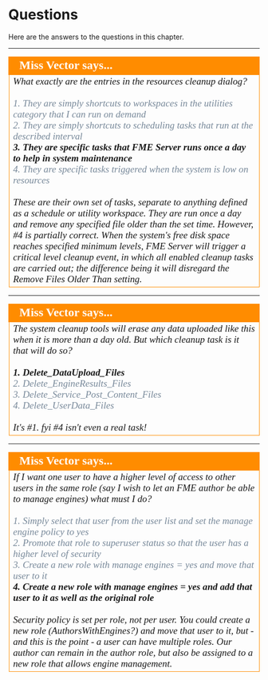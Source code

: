 # Questions #

Here are the answers to the questions in this chapter.


---

<!--Person X Says Section-->

<table style="border-spacing: 0px">
<tr>
<td style="vertical-align:middle;background-color:darkorange;border: 2px solid darkorange">
<i class="fa fa-quote-left fa-lg fa-pull-left fa-fw" style="color:white;padding-right: 12px;vertical-align:text-top"></i>
<span style="color:white;font-size:x-large;font-weight: bold;font-family:serif">Miss Vector says...</span>
</td>
</tr>

<tr>
<td style="border: 1px solid darkorange">
<span style="font-family:serif; font-style:italic; font-size:larger">
What exactly are the entries in the resources cleanup dialog?
<br><br><span style="color:lightslategrey">1. They are simply shortcuts to workspaces in the utilities category that I can run on demand</span> 
<br><span style="color:lightslategrey">2. They are simply shortcuts to scheduling tasks that run at the described interval</span>
<br><span style="font-weight:bold">3. They are specific tasks that FME Server runs once a day to help in system maintenance </span>
<br><span style="color:lightslategrey">4. They are specific tasks triggered when the system is low on resources</span>
<br><br>These are their own set of tasks, separate to anything defined as a schedule or utility workspace. They are run once a day and remove any specified file older than the set time. However, #4 is partially correct. When the system's free disk space reaches specified minimum levels, FME Server will trigger a critical level cleanup event, in which all enabled cleanup tasks are carried out; the difference being it will disregard the Remove Files Older Than setting.
</span>
</td>
</tr>
</table>

---


<!--Person X Says Section-->

<table style="border-spacing: 0px">
<tr>
<td style="vertical-align:middle;background-color:darkorange;border: 2px solid darkorange">
<i class="fa fa-quote-left fa-lg fa-pull-left fa-fw" style="color:white;padding-right: 12px;vertical-align:text-top"></i>
<span style="color:white;font-size:x-large;font-weight: bold;font-family:serif">Miss Vector says...</span>
</td>
</tr>

<tr>
<td style="border: 1px solid darkorange">
<span style="font-family:serif; font-style:italic; font-size:larger">
The system cleanup tools will erase any data uploaded like this when it is more than a day old. But which cleanup task is it that will do so?
<br><br><span style="font-weight:bold">1. Delete&#95;DataUpload&#95;Files</span>
<br><span style="color:lightslategrey">2. Delete&#95;EngineResults&#95;Files</span>
<br><span style="color:lightslategrey">3. Delete&#95;Service&#95;Post&#95;Content&#95;Files</span>
<br><span style="color:lightslategrey">4. Delete&#95;UserData&#95;Files</span>
<br><br>It's #1. fyi #4 isn't even a real task!</span>
</td>
</tr>
</table>

---

<!--Person X Says Section-->

<table style="border-spacing: 0px">
<tr>
<td style="vertical-align:middle;background-color:darkorange;border: 2px solid darkorange">
<i class="fa fa-quote-left fa-lg fa-pull-left fa-fw" style="color:white;padding-right: 12px;vertical-align:text-top"></i>
<span style="color:white;font-size:x-large;font-weight: bold;font-family:serif">Miss Vector says...</span>
</td>
</tr>

<tr>
<td style="border: 1px solid darkorange">
<span style="font-family:serif; font-style:italic; font-size:larger">
If I want one user to have a higher level of access to other users in the same role (say I wish to let an FME author be able to manage engines) what must I do?
<br><br><span style="color:lightslategrey">1. Simply select that user from the user list and set the manage engine policy to yes</span>
<br><span style="color:lightslategrey">2. Promote that role to superuser status so that the user has a higher level of security</span>
<br><span style="color:lightslategrey">3. Create a new role with manage engines = yes and move that user to it</span>
<br><span style="font-weight:bold">4. Create a new role with manage engines = yes and add that user to it as well as the original role</span>
<br><br>Security policy is set per role, not per user. You could create a new role (AuthorsWithEngines?) and move that user to it, but - and this is the point - a user can have multiple roles. Our author can remain in the author role, but also be assigned to a new role that allows engine management. 
</span>
</td>
</tr>
</table>

